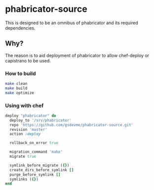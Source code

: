 # phabricator-source

This is designed to be an omnibus of phabricator and its required dependencies.

## Why?

The reason is to aid deployment of phabricator to allow chef-deploy or capistrano
 to be used.

### How to build

```bash
make clean
make build
make optimize
```

### Using with chef

```ruby
deploy "phabricator" do
  deploy_to '/srv/phabricator'
  repo 'https://github.com/gsdevme/phabricator-source.git'
  revision 'master'
  action :deploy

  rollback_on_error true

  migration_command 'make'
  migrate true

  symlink_before_migrate ({})
  create_dirs_before_symlink []
  purge_before_symlink []
  symlinks ({})
end

```
